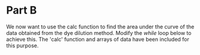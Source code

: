 # Part B
We now want to use the calc function to find the area under the curve of the data obtained from the dye dilution method. Modify the *while* loop below to achieve this. The 'calc' function and arrays of data have been included for this purpose.
